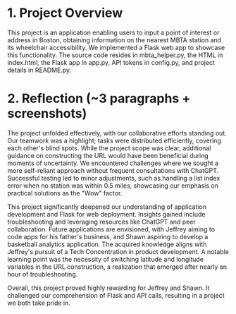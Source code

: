 # 1. Project Overview
This project is an application enabling users to input a point of interest or address in Boston, obtaining information on the nearest MBTA station and its wheelchair accessibility. We implemented a Flask web app to showcase this functionality. The source code resides in mbta_helper.py, the HTML in index.html, the Flask app in app.py, API tokens in config.py, and project details in README.py.
# 2. Reflection (~3 paragraphs + screenshots)
The project unfolded effectively, with our collaborative efforts standing out. Our teamwork was a highlight; tasks were distributed efficiently, covering each other's blind spots. While the project scope was clear, additional guidance on constructing the URL would have been beneficial during moments of uncertainty. We encountered challenges where we sought a more self-reliant approach without frequent consultations with ChatGPT. Successful testing led to minor adjustments, such as handling a list index error when no station was within 0.5 miles, showcasing our emphasis on practical solutions as the "Wow" factor.

This project significantly deepened our understanding of application development and Flask for web deployment. Insights gained include troubleshooting and leveraging resources like ChatGPT and peer collaboration. Future applications are envisioned, with Jeffrey aiming to code apps for his father's business, and Shawn aspiring to develop a basketball analytics application. The acquired knowledge aligns with Jeffrey's pursuit of a Tech Concentration in product development. A notable learning point was the necessity of switching latitude and longitude variables in the URL construction, a realization that emerged after nearly an hour of troubleshooting.

Overall, this project proved highly rewarding for Jeffrey and Shawn. It challenged our comprehension of Flask and API calls, resulting in a project we both take pride in.
